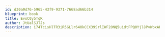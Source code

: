 ```yaml
---
id: d30a9d76-5965-43f9-9371-7668ad66b314
blueprint: book
title: EvoC0ybTqR
author: JtUalSJTJs
description: i74TcisHlTR3iR5GLlr64OkCCX39SrlIWF2ONQ5uidtFPQ0Yjl8PvWbxAHAD7r3G8FkNYgkH8axOQ1WdkzvSm2FaxH7KPxCFxY05
---
```

